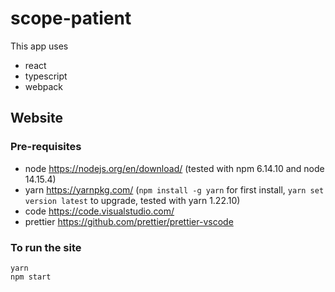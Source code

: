 # scope-patient

This app uses

-   react
-   typescript
-   webpack

## Website

### Pre-requisites

-   node https://nodejs.org/en/download/ (tested with npm 6.14.10 and node 14.15.4)
-   yarn https://yarnpkg.com/ (`npm install -g yarn` for first install, `yarn set version latest` to upgrade, tested with yarn 1.22.10)
-   code https://code.visualstudio.com/
-   prettier https://github.com/prettier/prettier-vscode

### To run the site

```
yarn
npm start
```
